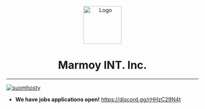 <p align="center"><a href="https://int.marmoy.tk" target="_blank" rel="noopener noreferrer"><img width="100" src="" alt="Logo"></a></p>

<h1 align="center">Marmoy INT. Inc.</h2>
<hr>
<p align="left"> <a href="https://twitter.com/suomhosty" target="blank"><img src="https://img.shields.io/twitter/follow/suomhosty?logo=twitter&style=for-the-badge" alt="suomhosty" /></a> </p>

- **We have jobs applications open!** https://discord.gg/rHHzC29N4t
